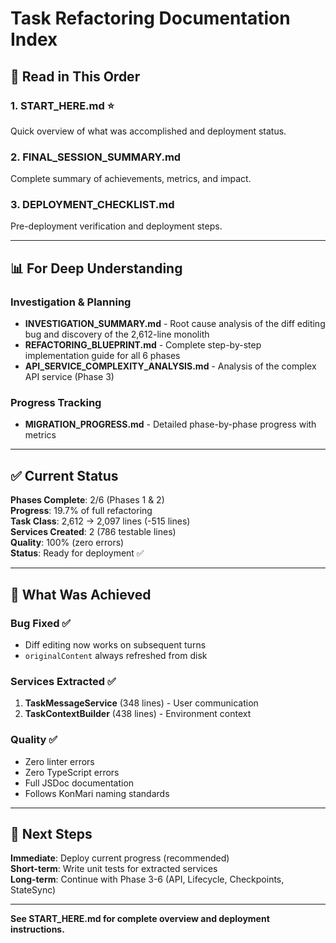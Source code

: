 # Task Refactoring Documentation Index

## 📖 Read in This Order

### 1. **START_HERE.md** ⭐
Quick overview of what was accomplished and deployment status.

### 2. **FINAL_SESSION_SUMMARY.md**
Complete summary of achievements, metrics, and impact.

### 3. **DEPLOYMENT_CHECKLIST.md**  
Pre-deployment verification and deployment steps.

---

## 📊 For Deep Understanding

### Investigation & Planning

- **INVESTIGATION_SUMMARY.md** - Root cause analysis of the diff editing bug and discovery of the 2,612-line monolith
- **REFACTORING_BLUEPRINT.md** - Complete step-by-step implementation guide for all 6 phases
- **API_SERVICE_COMPLEXITY_ANALYSIS.md** - Analysis of the complex API service (Phase 3)

### Progress Tracking

- **MIGRATION_PROGRESS.md** - Detailed phase-by-phase progress with metrics

---

## ✅ Current Status

**Phases Complete**: 2/6 (Phases 1 & 2)  
**Progress**: 19.7% of full refactoring  
**Task Class**: 2,612 → 2,097 lines (-515 lines)  
**Services Created**: 2 (786 testable lines)  
**Quality**: 100% (zero errors)  
**Status**: Ready for deployment ✅

---

## 🎯 What Was Achieved

### Bug Fixed ✅
- Diff editing now works on subsequent turns
- `originalContent` always refreshed from disk

### Services Extracted ✅
1. **TaskMessageService** (348 lines) - User communication
2. **TaskContextBuilder** (438 lines) - Environment context

### Quality ✅
- Zero linter errors
- Zero TypeScript errors
- Full JSDoc documentation
- Follows KonMari naming standards

---

## 🚀 Next Steps

**Immediate**: Deploy current progress (recommended)  
**Short-term**: Write unit tests for extracted services  
**Long-term**: Continue with Phase 3-6 (API, Lifecycle, Checkpoints, StateSync)

---

**See START_HERE.md for complete overview and deployment instructions.**

